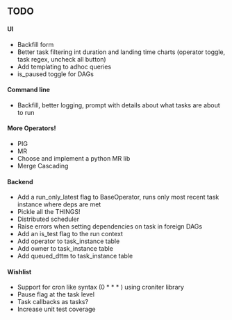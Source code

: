 TODO
-----
#### UI
* Backfill form
* Better task filtering int duration and landing time charts (operator toggle, task regex, uncheck all button)
* Add templating to adhoc queries
* is_paused toggle for DAGs

#### Command line
* Backfill, better logging, prompt with details about what tasks are about to run

#### More Operators!
* PIG
* MR
* Choose and implement a python MR lib
* Merge Cascading

#### Backend
* Add a run_only_latest flag to BaseOperator, runs only most recent task instance where deps are met
* Pickle all the THINGS!
* Distributed scheduler
* Raise errors when setting dependencies on task in foreign DAGs
* Add an is_test flag to the run context
* Add operator to task_instance table
* Add owner to task_instance table
* Add queued_dttm to task_instance table

#### Wishlist
* Support for cron like syntax (0 * * * ) using croniter library
* Pause flag at the task level
* Task callbacks as tasks?
* Increase unit test coverage
